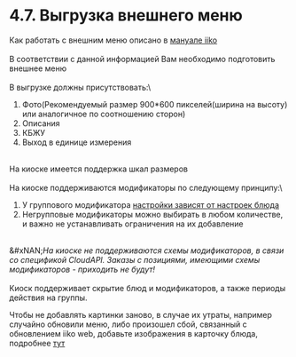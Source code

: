 # 4.7. Выгрузка внешнего меню

Как работать с внешним меню описано в [мануале iiko](https://ru.iiko.help/articles/?roistat_visit=5850322#!iikoweb/external-menu)\
\
В соответствии с данной информацией Вам необходимо подготовить внешнее меню\
\
В выгрузке должны присутствовать:\


1. Фото(Рекомендуемый размер 900\*600 пикселей(ширина на высоту) или аналогичное по соотношению сторон)
2. Описания
3. КБЖУ
4. Выход в единице измерения

\
На киоске имеется поддержка шкал размеров\
\
На киоске поддерживаются модификаторы по следующему принципу:\


1. У группового модификатора [настройки зависят от настроек блюда](https://nekassir.gitbook.io/nekassir/kak-nastroit/4.-podgotovte-iiko-k-integracii-s-kioskom/4.7.-vygruzka-vneshnego-menyu/4.7.1.-nastroiki-modifikatorov)
2. Негрупповые модификаторы можно выбирать в любом количестве, и важно не устанавливать ограничения на их добавление

\
&#xNAN;_&#x41D;а киоске не поддерживаются схемы модификаторов, в связи со спецификой CloudAPI. Заказы с позициями, имеющими схемы модификаторов - приходить не будут!_\
\
Киоск поддерживает скрытие блюд и модификаторов, а также периоды действия на группы.

Чтобы не добавлять картинки заново, в случае их утраты, например случайно обновили меню, либо произошел сбой, связанный с обновлением iiko web, добавьте изображения в карточку блюда, подробнее [тут](https://nekassir.gitbook.io/nekassir/rasprostranennye-problemy/5.-propayut-izobrazheniya-blyud-vo-vneshnem-menyu)
